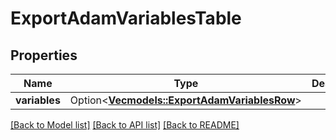 # ExportAdamVariablesTable

## Properties

Name | Type | Description | Notes
------------ | ------------- | ------------- | -------------
**variables** | Option<[**Vec<models::ExportAdamVariablesRow>**](ExportAdamVariablesRow.md)> |  | [optional]

[[Back to Model list]](../README.md#documentation-for-models) [[Back to API list]](../README.md#documentation-for-api-endpoints) [[Back to README]](../README.md)


